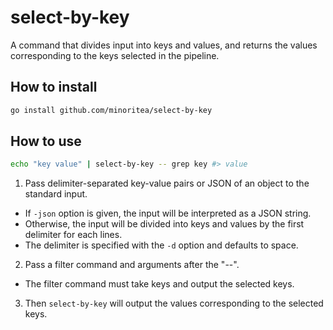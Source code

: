 # select-by-key

A command that divides input into keys and values,
and returns the values corresponding to the keys selected in the pipeline.

## How to install

```bash
go install github.com/minoritea/select-by-key
```

## How to use

```bash
echo "key value" | select-by-key -- grep key #> value
```

1. Pass delimiter-separated key-value pairs or JSON of an object to the standard input.
  - If `-json` option is given, the input will be interpreted as a JSON string.
  - Otherwise, the input will be divided into keys and values by the first delimiter for each lines. 
  - The delimiter is specified with the `-d` option and defaults to space.
2. Pass a filter command and arguments after the "--".
  - The filter command must take keys and output the selected keys.
3. Then `select-by-key` will output the values corresponding to the selected keys.
